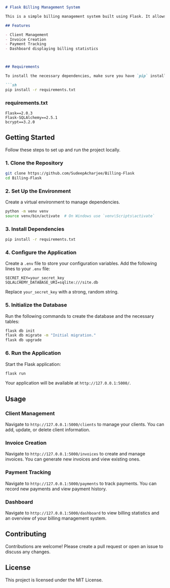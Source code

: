 

```markdown
# Flask Billing Management System

This is a simple billing management system built using Flask. It allows users to manage clients, create invoices, and track payments.

## Features

- Client Management
- Invoice Creation
- Payment Tracking
- Dashboard displaying billing statistics



## Requirements

To install the necessary dependencies, make sure you have `pip` installed and run the following command:

```sh
pip install -r requirements.txt
```

### requirements.txt

```
Flask==2.0.3
Flask-SQLAlchemy==2.5.1
bcrypt==3.2.0
```

## Getting Started

Follow these steps to set up and run the project locally.

### 1. Clone the Repository

```sh
git clone https://github.com/SudeepAcharjee/Billing-Flask
cd Billing-Flask
```

### 2. Set Up the Environment

Create a virtual environment to manage dependencies.

```sh
python -m venv venv
source venv/bin/activate  # On Windows use `venv\Scripts\activate`
```

### 3. Install Dependencies

```sh
pip install -r requirements.txt
```

### 4. Configure the Application

Create a `.env` file to store your configuration variables. Add the following lines to your `.env` file:

```
SECRET_KEY=your_secret_key
SQLALCHEMY_DATABASE_URI=sqlite:///site.db
```

Replace `your_secret_key` with a strong, random string.

### 5. Initialize the Database

Run the following commands to create the database and the necessary tables:

```sh
flask db init
flask db migrate -m "Initial migration."
flask db upgrade
```

### 6. Run the Application

Start the Flask application:

```sh
flask run
```

Your application will be available at `http://127.0.0.1:5000/`.

## Usage

### Client Management

Navigate to `http://127.0.0.1:5000/clients` to manage your clients. You can add, update, or delete client information.

### Invoice Creation

Navigate to `http://127.0.0.1:5000/invoices` to create and manage invoices. You can generate new invoices and view existing ones.

### Payment Tracking

Navigate to `http://127.0.0.1:5000/payments` to track payments. You can record new payments and view payment history.

### Dashboard

Navigate to `http://127.0.0.1:5000/dashboard` to view billing statistics and an overview of your billing management system.

## Contributing

Contributions are welcome! Please create a pull request or open an issue to discuss any changes.

## License

This project is licensed under the MIT License.
```
